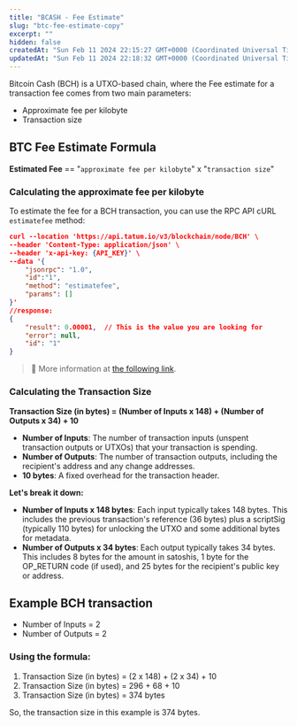 ```yaml
---
title: "BCASH - Fee Estimate"
slug: "btc-fee-estimate-copy"
excerpt: ""
hidden: false
createdAt: "Sun Feb 11 2024 22:15:27 GMT+0000 (Coordinated Universal Time)"
updatedAt: "Sun Feb 11 2024 22:18:32 GMT+0000 (Coordinated Universal Time)"
---
```

Bitcoin Cash (BCH) is a UTXO-based chain, where the Fee estimate for a transaction fee comes from two main parameters:

- Approximate fee per kilobyte
- Transaction size

## BTC Fee Estimate Formula

**Estimated Fee** == "`approximate fee per kilobyte`" x "`transaction size`"

### Calculating the approximate fee per kilobyte

To estimate the fee for a BCH transaction, you can use the RPC API cURL `estimatefee` method:

```json cURL
curl --location 'https://api.tatum.io/v3/blockchain/node/BCH' \
--header 'Content-Type: application/json' \
--header 'x-api-key: {API_KEY}' \
--data '{
    "jsonrpc": "1.0",
    "id":"1",
    "method": "estimatefee",
    "params": []
}'
//response:
{
    "result": 0.00001,  // This is the value you are looking for
    "error": null,
    "id": "1"
}
```

> 📘 More information at [the following link](https://docs.bitcoincashnode.org/doc/json-rpc/estimatefee/).

### Calculating the Transaction Size

**Transaction Size (in bytes) = (Number of Inputs x 148) + (Number of Outputs x 34) + 10**

- **Number of Inputs**: The number of transaction inputs (unspent transaction outputs or UTXOs) that your transaction is spending.
- **Number of Outputs**: The number of transaction outputs, including the recipient's address and any change addresses.
- **10 bytes**: A fixed overhead for the transaction header.

**Let's break it down:**

- **Number of Inputs x 148 bytes**: Each input typically takes 148 bytes. This includes the previous transaction's reference (36 bytes) plus a scriptSig (typically 110 bytes) for unlocking the UTXO and some additional bytes for metadata.
- **Number of Outputs x 34 bytes**: Each output typically takes 34 bytes. This includes 8 bytes for the amount in satoshis, 1 byte for the OP_RETURN code (if used), and 25 bytes for the recipient's public key or address.

## Example BCH transaction

- Number of Inputs = 2
- Number of Outputs = 2

### Using the formula:

1. Transaction Size (in bytes) = (2 x 148) + (2 x 34) + 10
2. Transaction Size (in bytes) = 296 + 68 + 10
3. Transaction Size (in bytes) = 374 bytes

So, the transaction size in this example is 374 bytes.
